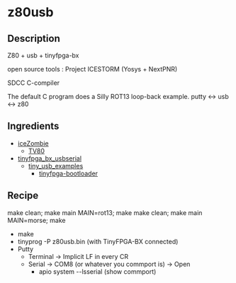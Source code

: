 # z80usb

## Description

Z80 + usb + tinyfpga-bx

open source tools : Project ICESTORM (Yosys + NextPNR)

SDCC C-compiler
 
The default C program does a Silly ROT13 loop-back example.  putty <-> usb <-> z80
 
## Ingredients

* [iceZombie](https://github.com/abnoname/iceZ0mb1e)
  * [TV80](https://github.com/hutch31/tv80)
* [tinyfpga_bx_usbserial](https://github.com/davidthings/tinyfpga_bx_usbserial)
  * [tiny_usb_examples](https://github.com/lawrie/tiny_usb_examples)
    * [tinyfpga-bootloader](https://github.com/tinyfpga/TinyFPGA-Bootloader)

## Recipe

make clean; make main MAIN=rot13; make
make clean; make main MAIN=morse; make

* make
* tinyprog -P z80usb.bin (with TinyFPGA-BX connected)
* Putty
  * Terminal -> Implicit LF in every CR
  * Serial -> COM8 (or whatever you commport is) -> Open
    * apio system --lsserial (show commport)
    
  
